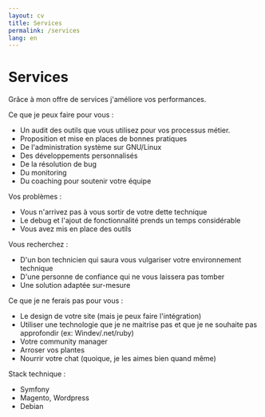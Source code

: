 ```yaml
---
layout: cv
title: Services
permalink: /services
lang: en
---
```


# Services

Grâce à mon offre de services j'améliore vos performances.

Ce que je peux faire pour vous :
* Un audit des outils que vous utilisez pour vos processus métier.
* Proposition et mise en places de bonnes pratiques
* De l'administration système sur GNU/Linux
* Des développements personnalisés
* De la résolution de bug
* Du monitoring
* Du coaching pour soutenir votre équipe

Vos problèmes :
* Vous n'arrivez pas à vous sortir de votre dette technique
* Le debug et l'ajout de fonctionnalité prends un temps considérable
* Vous avez mis en place des outils 

Vous recherchez :
* D'un bon technicien qui saura vous vulgariser votre environnement technique
* D'une personne de confiance qui ne vous laissera pas tomber
* Une solution adaptée sur-mesure

Ce que je ne ferais pas pour vous :
* Le design de votre site (mais je peux faire l'intégration)
* Utiliser une technologie que je ne maitrise pas et que je ne souhaite pas approfondir (ex: Windev/.net/ruby)
* Votre community manager
* Arroser vos plantes
* Nourrir votre chat (quoique, je les aimes bien quand même)

Stack technique :
* Symfony
* Magento, Wordpress
* Debian 